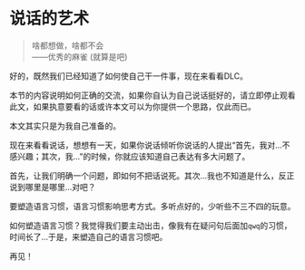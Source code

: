 # 说话的艺术

>啥都想做，啥都不会<br>
>——优秀的麻雀 (就算是吧)

好的，既然我们已经知道了如何使自己干一件事，现在来看看DLC。

本节的内容说明如何正确的交流，如果你自认为自己说话挺好的，请立即停止观看此文，如果执意要看的话或许本文可以为你提供一个思路，仅此而已。

本文其实只是为我自己准备的。

现在来看看说话，想想有一天，如果你说话倾听你说话的人提出“首先，我对...不感兴趣；其次，我...”的时候，你就应该知道自己表达有多大问题了。

首先，让我们明确一个问题，即如何不把话说死。其次...我也不知道是什么，反正说到哪里是哪里...对吧？

要塑造语言习惯，语言习惯影响思考方式。多听点好的，少听些不三不四的玩意。

如何塑造语言习惯？我觉得我们要主动出击，像我有在疑问句后面加`qwq`的习惯，时间长了...于是，来塑造自己的语言习惯吧。

再见！